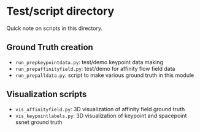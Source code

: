 # Test/script directory

Quick note on scripts in this directory.

## Ground Truth creation

* `run_prepkeypointdata.py`: test/demo keypoint data making
* `run_prepaffinityfield.py`: test/demo for affinity flow field data
* `run_prepalldata.py`: script to make various ground truth in this module

## Visualization scripts

* `vis_affinityfield.py`: 3D visualization of affinity field ground truth
* `vis_keypointlabels.py`: 3D visualization of keypoint and spacepoint ssnet ground truth
